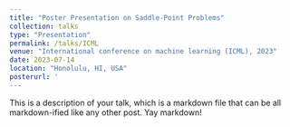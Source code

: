 ```yaml
---
title: "Poster Presentation on Saddle-Point Problems"
collection: talks
type: "Presentation"
permalink: /talks/ICML
venue: "International conference on machine learning (ICML), 2023"
date: 2023-07-14
location: "Honolulu, HI, USA"
posterurl: '
---
```


This is a description of your talk, which is a markdown file that can be all markdown-ified like any other post. Yay markdown!

